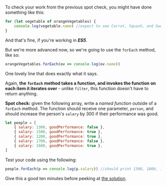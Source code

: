 
To check your work from the previous spot check, you might have done something like this:

  

```js
for (let vegetable of orangeVegetables) {
    console.log(vegetable.name) //expect to see Carrot, Squash, and Sweet Potato
}
```
  

And that's fine, if you're working in **_ES5_**.

  

But we're more advanced now, so we're going to use the `forEach` method, like so:

```js
orangeVegetables.forEach(ov => console.log(ov.name))
```
  

One lovely line that does exactly what it says.

  

Again, **the** **`forEach`** **method takes a function, and invokes the function on each item it iterates over** - unlike `filter`, this function doesn't have to return anything.

  

**Spot check:** given the following array, write a _named function_ outside of a `forEach` method. The function should receive one parameter, `person`, and should increase the person's `salary` by 300 if their performance was good.

  
```js
let people = [
    { salary: 1300, goodPerformance: false },
    { salary: 1500, goodPerformance: true },
    { salary: 1200, goodPerformance: true },
    { salary: 1700, goodPerformance: false },
    { salary: 1600, goodPerformance: true },
]
```
  

Test your code using the following:

  
```js
people.forEach(p => console.log(p.salary)) //should print 1300, 1800, 1500, 1700, 1900 (on separate lines)
```
  

Give this a good ten minutes before peeking at [the solution](https://codepen.io/ElevationPen/pen/xoKpKg?editors=0010).
